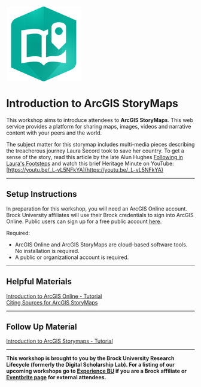 ![storymaps_logo](./assets/storymaplogo.png)


# Introduction to ArcGIS StoryMaps
This workshop aims to introduce attendees to **ArcGIS StoryMaps**. This web service provides a platform for sharing maps, images, videos and narrative content with your peers and the world. 

The subject matter for this storymap includes multi-media pieces describing the treacherous journey Laura Secord took to save her country. To get a sense of the story, read this article by the late Alun Hughes [Following in Laura's Footsteps]( https://brocku.ca/social-sciences/geography/wp-content/uploads/sites/152/Following-in-Laura%E2%80%99s-Footsteps.pdf) and watch this brief Heritage Minute on YouTube: [https://youtu.be/_L-vL5NFkYA](https://youtu.be/_L-vL5NFkYA)
  

----

## Setup Instructions
In preparation for this workshop, you will need an ArcGIS Online account. Brock University affiliates will use their Brock credentials to sign into ArcGIS Online. Public users can sign up for a free public account [here](https://www.arcgis.com/sharing/rest/oauth2/signup?client_id=arcgisonline&redirect_uri=http://www.arcgis.com&response_type=token).

Required:
 - ArcGIS Online and ArcGIS StoryMaps are cloud-based software tools. No installation is required.
 - A public or organizational account is required.  


----

## Helpful Materials
[Introduction to ArcGIS Online - Tutorial](https://brockdsl.github.io/Introduction-to-ArcGIS-Online/Tutorial)  
[Citing Sources for ArcGIS StoryMaps](https://www.esri.com/arcgis-blog/products/story-maps/sharing-collaboration/citations/)

----

## Follow Up Material
[Introduction to ArcGIS Storymaps - Tutorial](https://brockdsl.github.io/Introduction-to-ArcGIS-StoryMaps/Tutorial)    


----
  
**This workshop is brought to you by the Brock University Research Lifecycle (formerly the Digital Scholarship Lab).  For a listing of our upcoming workshops go to [Experience BU](https://experiencebu.brocku.ca/organization/dsl) if you are a Brock affiliate or [Eventbrite page](https://www.eventbrite.ca/o/brock-university-digital-scholarship-lab-21661627350) for external attendees.**


